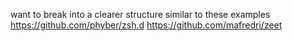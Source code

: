 want to break into a clearer structure similar to these examples
https://github.com/phyber/zsh.d
https://github.com/mafredri/zeet
